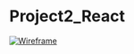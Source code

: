 # Project2_React
[![Wireframe](React_propsal.png "Wireframe")](https://github.com/RB99175/Project2_React/blob/master/React%20Project.png "Wireframe")
